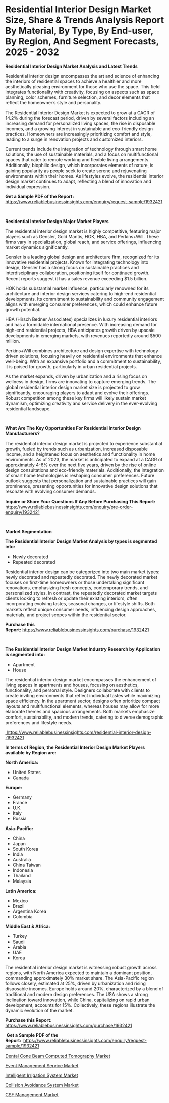 <p><h1>Residential Interior Design Market Size, Share & Trends Analysis Report By Material, By Type, By End-user, By Region, And Segment Forecasts, 2025 - 2032</h1></p><p><strong>Residential Interior Design Market Analysis and Latest Trends</strong></p>
<p><p>Residential interior design encompasses the art and science of enhancing the interiors of residential spaces to achieve a healthier and more aesthetically pleasing environment for those who use the space. This field integrates functionality with creativity, focusing on aspects such as space planning, color schemes, furniture selection, and decor elements that reflect the homeowner’s style and personality.</p><p>The Residential Interior Design Market is expected to grow at a CAGR of 14.2% during the forecast period, driven by several factors including an increasing demand for personalized living spaces, the rise in disposable incomes, and a growing interest in sustainable and eco-friendly design practices. Homeowners are increasingly prioritizing comfort and style, leading to a surge in renovation projects and customized interiors.</p><p>Current trends include the integration of technology through smart home solutions, the use of sustainable materials, and a focus on multifunctional spaces that cater to remote working and flexible living arrangements. Additionally, biophilic design, which incorporates elements of nature, is gaining popularity as people seek to create serene and rejuvenating environments within their homes. As lifestyles evolve, the residential interior design market continues to adapt, reflecting a blend of innovation and individual expression.</p></p>
<p><strong>Get a Sample PDF of the Report:&nbsp;</strong> <a href="https://www.reliablebusinessinsights.com/enquiry/request-sample/1932421?utm_campaign=112&utm_medium=2&utm_source=Github&utm_content=ia&utm_term=09032025&utm_id=residential-interior-design">https://www.reliablebusinessinsights.com/enquiry/request-sample/1932421</a></p>
<p>&nbsp;</p>
<p><strong>Residential Interior Design Major Market Players</strong></p>
<p><p>The residential interior design market is highly competitive, featuring major players such as Gensler, Gold Mantis, HOK, HBA, and Perkins+Will. These firms vary in specialization, global reach, and service offerings, influencing market dynamics significantly.</p><p>Gensler is a leading global design and architecture firm, recognized for its innovative residential projects. Known for integrating technology into design, Gensler has a strong focus on sustainable practices and interdisciplinary collaboration, positioning itself for continued growth. Recent reports suggest it has a sales revenue exceeding $1.5 billion.</p><p>HOK holds substantial market influence, particularly renowned for its architecture and interior design services catering to high-end residential developments. Its commitment to sustainability and community engagement aligns with emerging consumer preferences, which could enhance future growth potential.</p><p>HBA (Hirsch Bedner Associates) specializes in luxury residential interiors and has a formidable international presence. With increasing demand for high-end residential projects, HBA anticipates growth driven by upscale developments in emerging markets, with revenues reportedly around $500 million.</p><p>Perkins+Will combines architecture and design expertise with technology-driven solutions, focusing heavily on residential environments that enhance well-being. With an expansive portfolio and a commitment to sustainability, it is poised for growth, particularly in urban residential projects.</p><p>As the market expands, driven by urbanization and a rising focus on wellness in design, firms are innovating to capture emerging trends. The global residential interior design market size is projected to grow significantly, encouraging players to adapt and evolve their offerings. Robust competition among these key firms will likely sustain market dynamism, optimizing creativity and service delivery in the ever-evolving residential landscape.</p></p>
<p>&nbsp;</p>
<p><strong>What Are The Key Opportunities For Residential Interior Design Manufacturers?</strong></p>
<p><p>The residential interior design market is projected to experience substantial growth, fueled by trends such as urbanization, increased disposable income, and a heightened focus on aesthetics and functionality in home environments. As of 2023, the market is anticipated to expand at a CAGR of approximately 4-6% over the next five years, driven by the rise of online design consultations and eco-friendly materials. Additionally, the integration of smart home technologies is reshaping consumer preferences. Future outlook suggests that personalization and sustainable practices will gain prominence, presenting opportunities for innovative design solutions that resonate with evolving consumer demands.</p></p>
<p><strong>Inquire or Share Your Questions If Any Before Purchasing This Report:</strong> <a href="https://www.reliablebusinessinsights.com/enquiry/pre-order-enquiry/1932421?utm_campaign=112&utm_medium=2&utm_source=Github&utm_content=ia&utm_term=09032025&utm_id=residential-interior-design">https://www.reliablebusinessinsights.com/enquiry/pre-order-enquiry/1932421</a></p>
<p>&nbsp;</p>
<p><strong>Market Segmentation</strong></p>
<p><strong>The Residential Interior Design Market Analysis by types is segmented into:</strong></p>
<p><ul><li>Newly decorated</li><li>Repeated decorated</li></ul></p>
<p><p>Residential interior design can be categorized into two main market types: newly decorated and repeatedly decorated. The newly decorated market focuses on first-time homeowners or those undertaking significant renovations, emphasizing fresh concepts, contemporary trends, and personalized styles. In contrast, the repeatedly decorated market targets clients looking to refresh or update their existing interiors, often incorporating evolving tastes, seasonal changes, or lifestyle shifts. Both markets reflect unique consumer needs, influencing design approaches, materials, and project scopes within the residential sector.</p></p>
<p><strong>Purchase this Report:&nbsp;</strong><a href="https://www.reliablebusinessinsights.com/purchase/1932421?utm_campaign=112&utm_medium=2&utm_source=Github&utm_content=ia&utm_term=09032025&utm_id=residential-interior-design">https://www.reliablebusinessinsights.com/purchase/1932421</a></p>
<p>&nbsp;</p>
<p><strong>The Residential Interior Design Market Industry Research by Application is segmented into:</strong></p>
<p><ul><li>Apartment</li><li>House</li></ul></p>
<p><p>The residential interior design market encompasses the enhancement of living spaces in apartments and houses, focusing on aesthetics, functionality, and personal style. Designers collaborate with clients to create inviting environments that reflect individual tastes while maximizing space efficiency. In the apartment sector, designs often prioritize compact layouts and multifunctional elements, whereas houses may allow for more elaborate themes and spacious arrangements. Both markets emphasize comfort, sustainability, and modern trends, catering to diverse demographic preferences and lifestyle needs.</p></p>
<p><a href="https://www.reliablebusinessinsights.com/residential-interior-design-r1932421?utm_campaign=112&utm_medium=2&utm_source=Github&utm_content=ia&utm_term=09032025&utm_id=residential-interior-design">&nbsp;https://www.reliablebusinessinsights.com/residential-interior-design-r1932421</a></p>
<p><strong>In terms of Region, the Residential Interior Design Market Players available by Region are:</strong></p>
<p>
    <p> <strong> North America: </strong>
        <ul>
            <li>United States</li>
            <li>Canada</li>
        </ul>
        </p> 
    <p> <strong> Europe: </strong>
        <ul>
            <li>Germany</li>
            <li>France</li>
            <li>U.K.</li>
            <li>Italy</li>
            <li>Russia</li>
        </ul>
        </p> 
    <p> <strong> Asia-Pacific: </strong>
        <ul>
            <li>China</li>
            <li>Japan</li>
            <li>South Korea</li>
            <li>India</li>
            <li>Australia</li>
            <li>China Taiwan</li>
            <li>Indonesia</li>
            <li>Thailand</li>
            <li>Malaysia</li>
        </ul>
        </p> 
    <p> <strong> Latin America: </strong>
        <ul>
            <li>Mexico</li>
            <li>Brazil</li>
            <li>Argentina Korea</li>
            <li>Colombia</li>
        </ul>
        </p> 
    <p> <strong> Middle East & Africa: </strong>
        <ul>
            <li>Turkey</li>
            <li>Saudi</li>
            <li>Arabia</li>
            <li>UAE</li>
            <li>Korea</li>
        </ul>
    </p>
    </p>
<p><p>The residential interior design market is witnessing robust growth across regions, with North America expected to maintain a dominant position, commanding approximately 30% market share. The Asia-Pacific region follows closely, estimated at 25%, driven by urbanization and rising disposable incomes. Europe holds around 20%, characterized by a blend of traditional and modern design preferences. The USA shows a strong inclination toward innovation, while China, capitalizing on rapid urban development, accounts for 15%. Collectively, these regions illustrate the dynamic evolution of the market.</p></p>
<p><strong>Purchase this Report: </strong><a href="https://www.reliablebusinessinsights.com/purchase/1932421?utm_campaign=112&utm_medium=2&utm_source=Github&utm_content=ia&utm_term=09032025&utm_id=residential-interior-design">https://www.reliablebusinessinsights.com/purchase/1932421</a></p>
<p>&nbsp;<strong>Get a Sample PDF of the Report:&nbsp;&nbsp;</strong><a href="https://www.reliablebusinessinsights.com/enquiry/request-sample/1932421?utm_campaign=112&utm_medium=2&utm_source=Github&utm_content=ia&utm_term=09032025&utm_id=residential-interior-design">https://www.reliablebusinessinsights.com/enquiry/request-sample/1932421</a></p>
<p><strong></strong></p>
<p><p><a href="https://github.com/cezilfinerv9/Market-Research-Report-List-1/blob/main/dental-cone-beam-computed-tomography-market.md?utm_campaign=112&utm_medium=2&utm_source=Github&utm_content=ia&utm_term=09032025&utm_id=residential-interior-design">Dental Cone Beam Computed Tomography Market</a></p><p><a href="https://github.com/guyerkanakwu/Market-Research-Report-List-1/blob/main/event-management-service-market.md?utm_campaign=112&utm_medium=2&utm_source=Github&utm_content=ia&utm_term=09032025&utm_id=residential-interior-design">Event Management Service Market</a></p><p><a href="https://github.com/tandepinho3p/Market-Research-Report-List-1/blob/main/intelligent-irrigation-system-market.md?utm_campaign=112&utm_medium=2&utm_source=Github&utm_content=ia&utm_term=09032025&utm_id=residential-interior-design">Intelligent Irrigation System Market</a></p><p><a href="https://github.com/bhuraoutenc8/Market-Research-Report-List-1/blob/main/collision-avoidance-system-market.md?utm_campaign=112&utm_medium=2&utm_source=Github&utm_content=ia&utm_term=09032025&utm_id=residential-interior-design">Collision Avoidance System Market</a></p><p><a href="https://github.com/syskamazucqa/Market-Research-Report-List-1/blob/main/csf-management-market.md?utm_campaign=112&utm_medium=2&utm_source=Github&utm_content=ia&utm_term=09032025&utm_id=residential-interior-design">CSF Management Market</a></p></p>